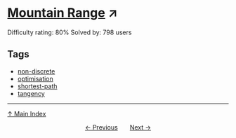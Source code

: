 # [Mountain Range](https://projecteuler.net/problem=262) ↗️

Difficulty rating: 80%
Solved by: 798 users
## Tags

- [non-discrete](../tags/non-discrete.md)
- [optimisation](../tags/optimisation.md)
- [shortest-path](../tags/shortest-path.md)
- [tangency](../tags/tangency.md)



---

[↑ Main Index](../README.md)


<div align=center><a href='261.md'>← Previous</a> &nbsp;&nbsp; &nbsp;&nbsp;  <a href='263.md'>Next →</a></div>
